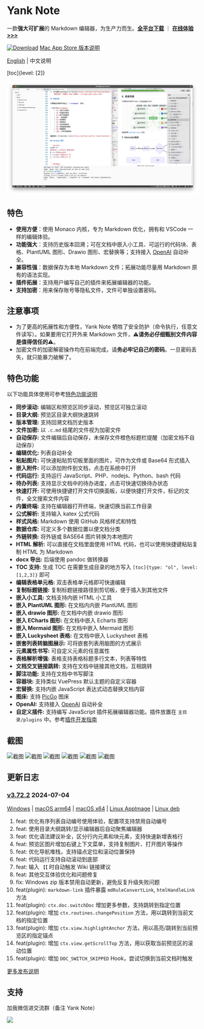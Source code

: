 # Yank Note

一款**强大可扩展**的 Markdown 编辑器，为生产力而生。**[全平台下载](https://github.com/purocean/yn/releases)** ｜ **[在线体验>>>](https://demo.yank-note.com/)**

[![Download](./help/mas_en.svg?.inline)](https://apps.apple.com/cn/app/yank-note/id1551528618) [Mac App Store 版本说明](https://github.com/purocean/yn/issues/65#issuecomment-1065799677)

[English](./README.md) | 中文说明

[toc]{level: [2]}

![截图](./help/1_ZH-CN.png)

## 特色

- **使用方便**：使用 Monaco 内核，专为 Markdown 优化，拥有和 VSCode 一样的编辑体验。
- **功能强大**：支持历史版本回溯；可在文档中嵌入小工具、可运行的代码块、表格、PlantUML 图形、Drawio 图形、宏替换等；支持接入 [OpenAI](https://openai.com) 自动补全。
- **兼容性强**：数据保存为本地 Markdown 文件；拓展功能尽量用 Markdown 原有的语法实现。
- **插件拓展**：支持用户编写自己的插件来拓展编辑器的功能。
- **支持加密**：用来保存账号等隐私文件，文件可单独设置密码。

## 注意事项

- 为了更高的拓展性和方便性，Yank Note 牺牲了安全防护（命令执行，任意文件读写）。如果要用它打开外来 Markdown 文件，⚠️**请务必仔细甄别文件内容是值得信任的**⚠️。
- 加密文件的加密解密操作均在前端完成，请**务必牢记自己的密码**。一旦密码丢失，就只能暴力破解了。

## 特色功能

以下功能具体使用可参考[特色功能说明](./help/FEATURES_ZH-CN.md)

- **同步滚动:** 编辑区和预览区同步滚动，预览区可独立滚动
- **目录大纲:** 预览区目录大纲快速跳转
- **版本管理:** 支持回溯文档历史版本
- **文件加密:** 以 `.c.md` 结尾的文件视为加密文件
- **自动保存:** 文件编辑后自动保存，未保存文件橙色标题栏提醒（加密文档不自动保存）
- **编辑优化:** 列表自动补全
- **粘贴图片:** 可快速粘贴剪切板里面的图片，可作为文件或 Base64 形式插入
- **嵌入附件:** 可以添加附件到文档，点击在系统中打开
- **代码运行:** 支持运行 JavaScript、PHP、nodejs、Python、bash 代码
- **待办列表:** 支持显示文档中的待办进度，点击可快速切换待办状态
- **快速打开:** 可使用快捷键打开文件切换面板，以便快捷打开文件，标记的文件，全文搜索文件内容
- **内置终端:** 支持在编辑器打开终端，快速切换当前工作目录
- **公式解析:** 支持输入 katex 公式代码
- **样式风格:** Markdown 使用 GitHub 风格样式和特性
- **数据仓库:** 可定义多个数据位置以便文档分类
- **外链转换:** 将外链或 BASE64 图片转换为本地图片
- **HTML 解析:** 可以直接在文档里面使用 HTML 代码，也可以使用快捷键粘贴复制 HTML 为 Markdown
- **docx 导出:** 后端使用 pandoc 做转换器
- **TOC 支持:** 生成 TOC 在需要生成目录的地方写入 `[toc]{type: "ol", level: [1,2,3]}` 即可
- **编辑表格单元格:** 双击表格单元格即可快速编辑
- **复制标题链接:** 复制标题链接路径到剪切板，便于插入到其他文件
- **嵌入小工具:** 文档支持内嵌 HTML 小工具
- **嵌入 PlantUML 图形:** 在文档内内嵌 PlantUML 图形
- **嵌入 drawio 图形:** 在文档中内嵌 drawio 图形
- **嵌入 ECharts 图形:** 在文档中嵌入 Echarts 图形
- **嵌入 Mermaid 图形:** 在文档中嵌入 Mermaid 图形
- **嵌入 Luckysheet 表格:** 在文档中嵌入 Luckysheet 表格
- **嵌套列表转脑图展示:** 可将嵌套列表用脑图的方式展示
- **元素属性书写:** 可自定义元素的任意属性
- **表格解析增强:** 表格支持表格标题多行文本，列表等特性
- **文档交叉链接跳转:** 支持在文档中链接其他文档，互相跳转
- **脚注功能:** 支持在文档中书写脚注
- **容器块:** 支持类似 VuePress 默认主题的自定义容器
- **宏替换:** 支持内嵌 JavaScript 表达式动态替换文档内容
- **图床:** 支持 [PicGo](https://picgo.github.io/PicGo-Doc/) 图床
- **OpenAI:** 支持接入 [OpenAI](https://openai.com) 自动补全
- **自定义插件:** 支持编写 JavaScript 插件拓展编辑器功能。插件放置在 `主目录/plugins` 中。参考[插件开发指南](./help/PLUGIN_ZH-CN.md)

## 截图

![截图](./help/6_ZH-CN.png)
![截图](./help/7_ZH-CN.png)
![截图](./help/2_ZH-CN.png)
![截图](./help/3_ZH-CN.png)
![截图](./help/4_ZH-CN.png)
![截图](./help/5_ZH-CN.png)

## 更新日志

### [v3.72.2](https://github.com/purocean/yn/releases/tag/v3.72.2) 2024-07-04

[Windows](https://github.com/purocean/yn/releases/download/v3.72.2/Yank-Note-win-x64-3.72.2.exe) | [macOS arm64](https://github.com/purocean/yn/releases/download/v3.72.2/Yank-Note-mac-arm64-3.72.2.dmg) | [macOS x64](https://github.com/purocean/yn/releases/download/v3.72.2/Yank-Note-mac-x64-3.72.2.dmg) | [Linux AppImage](https://github.com/purocean/yn/releases/download/v3.72.2/Yank-Note-linux-x86_64-3.72.2.AppImage) | [Linux deb](https://github.com/purocean/yn/releases/download/v3.72.2/Yank-Note-linux-amd64-3.72.2.deb)

1. feat: 优化有序列表自动编号使用体验，配置项支持禁用自动编号
2. feat: 使用目录大纲跳转/显示编辑器后自动聚焦编辑器
3. feat: 优化语法建议补全，区分行内元素和块元素，支持快速新增表格行
4. feat: 预览区图片增加右键上下文菜单，支持复制图片、打开图片等操作
5. feat: 优化导航堆栈，支持锚点定位和滚动位置保持
6. feat: 代码运行支持自动滚动到底部
7. feat: 输入 `【【` 时自动触发 Wiki 链接建议
8. feat: 其他交互体验优化和问题修复
9. fix: Windows zip 版本禁用自动更新，避免反复升级失败问题
10. feat(plugin): `markdown-link` 插件暴露 `mdRuleConvertLink`, `htmlHandleLink` 方法
11. feat(plugin): `ctx.doc.switchDoc` 增加更多参数，支持跳转到指定位置
12. feat(plugin): 增加 `ctx.routines.changePosition` 方法，用以跳转到当前文档的指定位置
13. feat(plugin): 增加 `ctx.view.highlightAnchor` 方法，用以高亮/跳转到当前预览区的指定锚点
14. feat(plugin): 增加 `ctx.view.getScrollTop` 方法，用以获取当前预览区的滚动位置
15. feat(plugin): 增加 `DOC_SWITCH_SKIPPED` Hook，尝试切换到当前文档时触发

[更多发布说明](https://github.com/purocean/yn/releases)

## 支持

加我微信进交流群（备注 Yank Note）

<img src="./help/qrcode-wechat.jpg" width="150">
